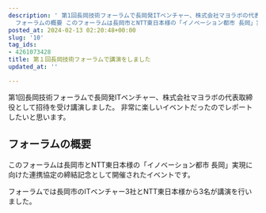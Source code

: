 ```yaml
---
description: ' 第1回長岡技術フォーラムで長岡発ITベンチャー、株式会社マヨラボの代表取締役として招待を受け講演しました。 非常に楽しいイベントだったのでレポートしたいと思います。  ##
  フォーラムの概要 このフォーラムは長岡市とNTT東日本様の「イノベーション都市 長岡」実現に向けた連携協定の締結記念として開催されたイベントです。  フォーラムでは長岡市のITベンチャー3社とNTT東日本様から3名が講演を行...'
posted_at: 2024-02-13 02:20:48+00:00
slug: '10'
tag_ids:
- 4261073428
title: 第１回長岡技術フォーラムで講演をしました
updated_at: ''

---
```


第1回長岡技術フォーラムで長岡発ITベンチャー、株式会社マヨラボの代表取締役として招待を受け講演しました。
非常に楽しいイベントだったのでレポートしたいと思います。

## フォーラムの概要
このフォーラムは長岡市とNTT東日本様の「イノベーション都市 長岡」実現に向けた連携協定の締結記念として開催されたイベントです。

フォーラムでは長岡市のITベンチャー3社とNTT東日本様から3名が講演を行いました。

